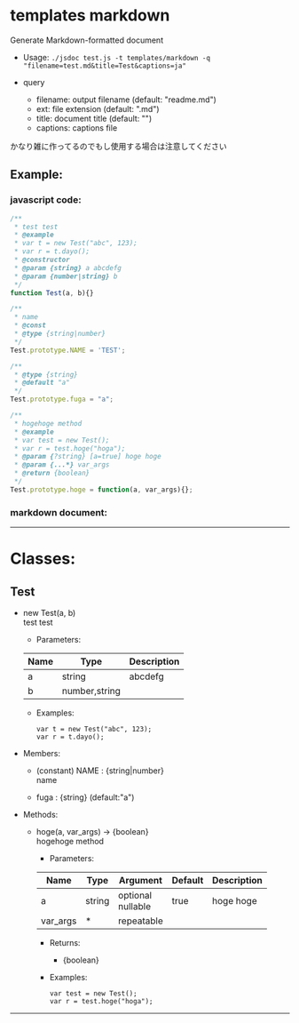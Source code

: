 # templates markdown

Generate Markdown-formatted document

* Usage:
  `./jsdoc test.js -t templates/markdown -q "filename=test.md&title=Test&captions=ja"`

* query
   * filename: output filename (default: "readme.md")
   * ext: file extension (default: ".md")
   * title: document title (default: "")
   * captions: captions file

かなり雑に作ってるのでもし使用する場合は注意してください


## Example:

### javascript code:

```javascript
/**
 * test test
 * @example
 * var t = new Test("abc", 123);
 * var r = t.dayo();
 * @constructor
 * @param {string} a abcdefg
 * @param {number|string} b
 */
function Test(a, b){}

/**
 * name
 * @const
 * @type {string|number}
 */
Test.prototype.NAME = 'TEST';

/** 
 * @type {string}
 * @default "a"
 */
Test.prototype.fuga = "a";

/**
 * hogehoge method
 * @example
 * var test = new Test();
 * var r = test.hoge("hoga");
 * @param {?string} [a=true] hoge hoge
 * @param {...*} var_args
 * @return {boolean}
 */
Test.prototype.hoge = function(a, var_args){};
```

### markdown document:

***********************************************

Classes:
========

Test
----

   * new Test(a, b)  
      test test

      * Parameters:

      | Name | Type          | Description |
      |------|---------------|-------------|
      | a    | string        | abcdefg     |
      | b    | number,string |             |
      

      * Examples:  

         ```
         var t = new Test("abc", 123);
         var r = t.dayo();
         ```  

   * Members:  

      * (constant) NAME : {string|number}  
         name  

      * fuga : {string}  (default:"a")  

   * Methods:  

      * hoge(a, var_args) -> {boolean}  
         hogehoge method

         * Parameters:

         | Name     | Type   | Argument             | Default | Description |
         |----------|--------|----------------------|---------|-------------|
         | a        | string | optional<br>nullable | true    | hoge hoge   |
         | var_args | *      | repeatable           |         |             |
         

         * Returns:   

            * {boolean}

         * Examples:  

            ```
            var test = new Test();
            var r = test.hoge("hoga");
            ```  

***********************************************
